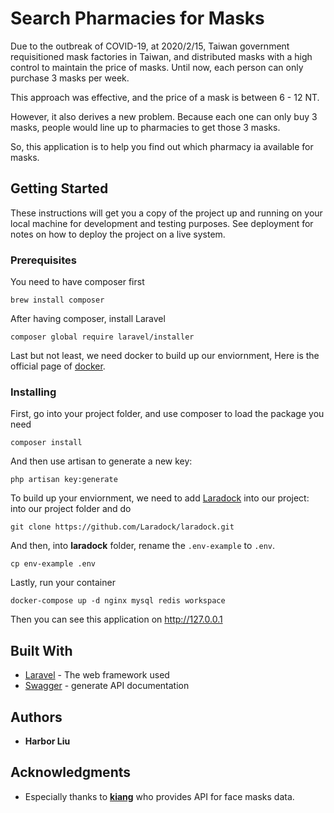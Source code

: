 # Search Pharmacies for Masks

Due to the outbreak of COVID-19, at 2020/2/15, Taiwan government requisitioned mask factories in Taiwan, and distributed masks with a high control to maintain the price of masks. Until now, each person can only purchase 3 masks per week.

This approach was effective, and the price of a mask is between 6 - 12 NT.

However, it also derives a new problem. Because each one can only buy 3 masks, people would line up to pharmacies to get those 3 masks.

So, this application is to help you find out which pharmacy ia available for masks.

## Getting Started

These instructions will get you a copy of the project up and running on your local machine for development and testing purposes. See deployment for notes on how to deploy the project on a live system.

### Prerequisites

You need to have composer first

```
brew install composer
```

After having composer, install Laravel

```
composer global require laravel/installer
```

Last but not least, we need docker to build up our enviornment, Here is the official page of [docker](https://www.docker.com).

### Installing
First, go into your project folder, and use composer to load the package you need
```
composer install
```
And then use artisan to generate a new key:
```
php artisan key:generate
```


To build up your enviornment, we need to add [Laradock](http://laradock.io) into our project: into our project folder and do


```
git clone https://github.com/Laradock/laradock.git
```

And then, into **laradock** folder, rename the `.env-example` to `.env`.

```
cp env-example .env
```

Lastly, run your container

```
docker-compose up -d nginx mysql redis workspace
```
Then you can see this application on http://127.0.0.1

## Built With

* [Laravel](http://laravel.com) - The web framework used
* [Swagger](http://swagger.io) - generate API documentation

## Authors

* **Harbor Liu** 

## Acknowledgments

* Especially thanks to **[kiang](https://github.com/kiang)** who provides API for face masks data.

